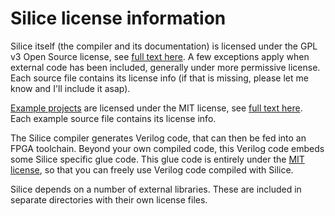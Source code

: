 # Silice license information

Silice itself (the compiler and its documentation) is licensed under the GPL v3 
Open Source license, see [full text here](LICENSE_GPLv3). 
A few exceptions apply when external code has been included, generally under 
more permissive license. Each source file contains its license info (if that is 
missing, please let me know and I'll include it asap).

[Example projects](projects/README.md) are licensed under the MIT license, 
see [full text here](LICENSE_MIT). Each example source file contains its license 
info.

The Silice compiler generates Verilog code, that can then be fed into an FPGA
toolchain. Beyond your own compiled code, this Verilog code embeds some 
Silice specific glue code. This glue code is entirely under the [MIT license](LICENSE_MIT), 
so that you can freely use Verilog code compiled with Silice.

Silice depends on a number of external libraries. These are included in separate
directories with their own license files.
